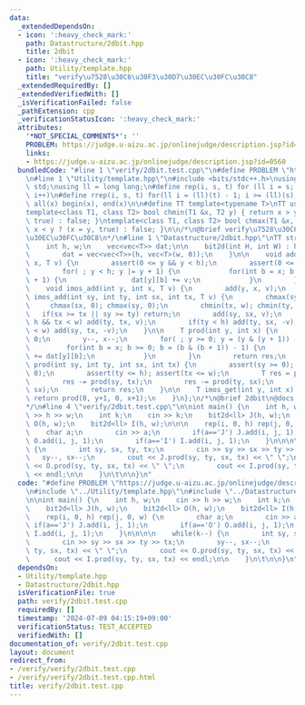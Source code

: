```yaml
---
data:
  _extendedDependsOn:
  - icon: ':heavy_check_mark:'
    path: Datastructure/2dbit.hpp
    title: 2dbit
  - icon: ':heavy_check_mark:'
    path: Utility/template.hpp
    title: "verify\u7528\u30C6\u30F3\u30D7\u30EC\u30FC\u30C8"
  _extendedRequiredBy: []
  _extendedVerifiedWith: []
  _isVerificationFailed: false
  _pathExtension: cpp
  _verificationStatusIcon: ':heavy_check_mark:'
  attributes:
    '*NOT_SPECIAL_COMMENTS*': ''
    PROBLEM: https://judge.u-aizu.ac.jp/onlinejudge/description.jsp?id=0560
    links:
    - https://judge.u-aizu.ac.jp/onlinejudge/description.jsp?id=0560
  bundledCode: "#line 1 \"verify/2dbit.test.cpp\"\n#define PROBLEM \"https://judge.u-aizu.ac.jp/onlinejudge/description.jsp?id=0560\"\
    \n#line 1 \"Utility/template.hpp\"\n#include <bits/stdc++.h>\nusing namespace\
    \ std;\nusing ll = long long;\n#define rep(i, s, t) for (ll i = s; i < (ll)(t);\
    \ i++)\n#define rrep(i, s, t) for(ll i = (ll)(t) - 1; i >= (ll)(s); i--)\n#define\
    \ all(x) begin(x), end(x)\n\n#define TT template<typename T>\nTT using vec = vector<T>;\n\
    template<class T1, class T2> bool chmin(T1 &x, T2 y) { return x > y ? (x = y,\
    \ true) : false; }\ntemplate<class T1, class T2> bool chmax(T1 &x, T2 y) { return\
    \ x < y ? (x = y, true) : false; }\n\n/*\n@brief verify\u7528\u30C6\u30F3\u30D7\
    \u30EC\u30FC\u30C8\n*/\n#line 1 \"Datastructure/2dbit.hpp\"\nTT struct bit2d {\n\
    \    int h, w;\n    vec<vec<T>> dat;\n\n    bit2d(int H, int W) : h(H), w(W) {\n\
    \        dat = vec<vec<T>>(h, vec<T>(w, 0));\n    }\n\n    void add(int y, int\
    \ x, T v) {\n        assert(0 <= y && y < h);\n        assert(0 <= x && x < w);\n\
    \        for( ; y < h; y |= y + 1) {\n            for(int b = x; b < w; b |= b\
    \ + 1) {\n                dat[y][b] += v;\n            }\n        }\n    }\n\n\
    \    void imos_add(int y, int x, T v) {\n        add(y, x, v);\n    }\n\n    void\
    \ imos_add(int sy, int ty, int sx, int tx, T v) {\n        chmax(sy, 0);\n   \
    \     chmax(sx, 0); chmax(sy, 0);\n        chmin(tx, w); chmin(ty, h);\n     \
    \   if(sx >= tx || sy >= ty) return;\n        add(sy, sx, v);\n        if(ty <\
    \ h && tx < w) add(ty, tx, v);\n        if(ty < h) add(ty, sx, -v);\n        if(tx\
    \ < w) add(sy, tx, -v);\n    }\n\n    T prod(int y, int x) {\n        T res =\
    \ 0;\n        y--, x--;\n        for( ; y >= 0; y = (y & (y + 1)) - 1) {\n   \
    \         for(int b = x; b >= 0; b = (b & (b + 1)) - 1) {\n                res\
    \ += dat[y][b];\n            }\n        }\n        return res;\n    }\n\n    T\
    \ prod(int sy, int ty, int sx, int tx) {\n        assert(sy >= 0); assert(sx >=\
    \ 0);\n        assert(ty <= h); assert(tx <= w);\n        T res = prod(ty, tx);\n\
    \        res -= prod(sy, tx);\n        res -= prod(ty, sx);\n        res += prod(sy,\
    \ sx);\n        return res;\n    }\n\n    T imos_get(int y, int x) {\n       \
    \ return prod(0, y+1, 0, x+1);\n    }\n};\n/*\n@brief 2dbit\n@docs doc/2dbit.md\n\
    */\n#line 4 \"verify/2dbit.test.cpp\"\n\nint main() {\n    int h, w;\n    cin\
    \ >> h >> w;\n    int k;\n    cin >> k;\n    bit2d<ll> J(h, w);\n    bit2d<ll>\
    \ O(h, w);\n    bit2d<ll> I(h, w);\n\n\n    rep(i, 0, h) rep(j, 0, w) {\n    \
    \    char a;\n        cin >> a;\n        if(a=='J') J.add(i, j, 1);\n        if(a=='O')\
    \ O.add(i, j, 1);\n        if(a=='I') I.add(i, j, 1);\n    }\n\n\n\n    while(k--)\
    \ {\n        int sy, sx, ty, tx;\n        cin >> sy >> sx >> ty >> tx;\n     \
    \   sy--, sx--;\n        cout << J.prod(sy, ty, sx, tx) << \" \";\n        cout\
    \ << O.prod(sy, ty, sx, tx) << \" \";\n        cout << I.prod(sy, ty, sx, tx)\
    \ << endl;\n\n    }\n\t\n\n}\n"
  code: "#define PROBLEM \"https://judge.u-aizu.ac.jp/onlinejudge/description.jsp?id=0560\"\
    \n#include \"../Utility/template.hpp\"\n#include \"../Datastructure/2dbit.hpp\"\
    \n\nint main() {\n    int h, w;\n    cin >> h >> w;\n    int k;\n    cin >> k;\n\
    \    bit2d<ll> J(h, w);\n    bit2d<ll> O(h, w);\n    bit2d<ll> I(h, w);\n\n\n\
    \    rep(i, 0, h) rep(j, 0, w) {\n        char a;\n        cin >> a;\n       \
    \ if(a=='J') J.add(i, j, 1);\n        if(a=='O') O.add(i, j, 1);\n        if(a=='I')\
    \ I.add(i, j, 1);\n    }\n\n\n\n    while(k--) {\n        int sy, sx, ty, tx;\n\
    \        cin >> sy >> sx >> ty >> tx;\n        sy--, sx--;\n        cout << J.prod(sy,\
    \ ty, sx, tx) << \" \";\n        cout << O.prod(sy, ty, sx, tx) << \" \";\n  \
    \      cout << I.prod(sy, ty, sx, tx) << endl;\n\n    }\n\t\n\n}\n"
  dependsOn:
  - Utility/template.hpp
  - Datastructure/2dbit.hpp
  isVerificationFile: true
  path: verify/2dbit.test.cpp
  requiredBy: []
  timestamp: '2024-07-09 04:15:19+09:00'
  verificationStatus: TEST_ACCEPTED
  verifiedWith: []
documentation_of: verify/2dbit.test.cpp
layout: document
redirect_from:
- /verify/verify/2dbit.test.cpp
- /verify/verify/2dbit.test.cpp.html
title: verify/2dbit.test.cpp
---
```

